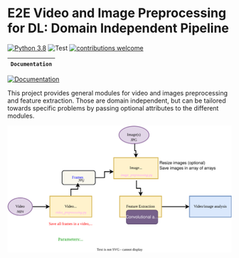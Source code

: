 # E2E Video and Image Preprocessing for DL: Domain Independent Pipeline

[![Python 3.8](https://img.shields.io/badge/python-3.6-blue.svg)](https://www.python.org/downloads/release/python-3816/)
![Test](https://github.com/simulamet-host/video_analytics/actions/workflows/testing.yml/badge.svg)
[![contributions welcome](https://img.shields.io/badge/contributions-welcome-brightgreen.svg?style=flat)](https://github.com/simulamet-host/video_analytics/issues)


**`Documentation`** |
------------------- |
[![Documentation](https://img.shields.io/badge/api-reference-blue.svg)](https://simulamet-host.github.io/video_analytics/E2Evideo.html) 

This project provides general modules for video and images preprocessing and feature extraction.
Those are domain independent, but can be tailored towards specific problems by passing optional attributes to the different modules.

![system design](System%20Pipeline.drawio.svg)

